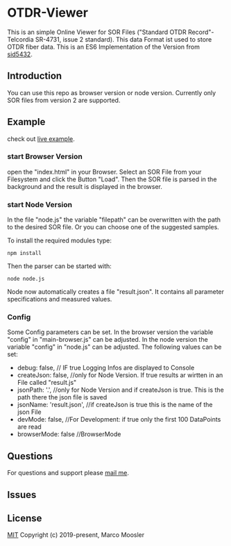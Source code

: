 # OTDR-Viewer
This is an simple Online Viewer for SOR Files ("Standard OTDR Record"- Telcordia SR-4731, issue 2 standard). This data Format ist used to store OTDR fiber data.
This is an ES6 Implementation of the Version from [sid5432](https://github.com/sid5432/jsOTDR).

## Introduction
You can use this repo as browser version or node version.
Currently only SOR files from version 2 are supported.

## Example
check out [live example](https://marmoo.de/otdr/).

### start Browser Version
open the "index.html" in your Browser.
Select an SOR File from your Filesystem and click the Button "Load".
Then the SOR file is parsed in the background and the result is displayed in the browser.

### start Node Version
In the file "node.js" the variable "filepath" can be overwritten with the path to the desired SOR file.
Or you can choose one of the suggested samples.

To install the required modules type:
```console
npm install
```
Then the parser can be started with:
```console
node node.js
```
Node now automatically creates a file "result.json". It contains all parameter specifications and measured values.

### Config
Some Config parameters can be set.
In the browser version the variable "config" in "main-browser.js" can be adjusted.
In the node version the variable "config" in "node.js" can be adjusted.
The following values can be set:
* debug: false,             // IF true Logging Infos are displayed to Console
* createJson: false,        //only for Node Version. If true results ar wirtten in an File called "result.js"
* jsonPath: '.',            //only for Node Version and if createJson is true. This is the path there the json file is saved
* jsonName: 'result.json',  //if createJson is true this is the name of the json File
* devMode: false,           //For Development: if true only the first 100 DataPoints are read
* browserMode: false        //BrowserMode

## Questions
For questions and support please [mail me](moosler@gmx.de). 

## Issues

## License
[MIT](http://opensource.org/licenses/MIT)
Copyright (c) 2019-present, Marco Moosler